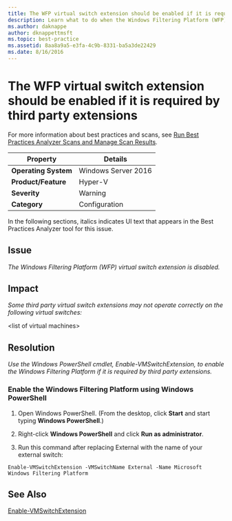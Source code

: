 ```yaml
---
title: The WFP virtual switch extension should be enabled if it is required by third party extensions
description: Learn what to do when the Windows Filtering Platform (WFP) virtual switch extension is disabled.
ms.author: daknappe
author: dknappettmsft
ms.topic: best-practice
ms.assetid: 8aa8a9a5-e3fa-4c9b-8331-ba5a3de22429
ms.date: 8/16/2016
---
```

# The WFP virtual switch extension should be enabled if it is required by third party extensions

For more information about best practices and scans, see [Run Best Practices Analyzer Scans and Manage Scan Results](/previous-versions/windows/it-pro/windows-server-2012-R2-and-2012/hh831400(v=ws.11)).

|Property|Details|
|-|-|
|**Operating System**|Windows Server 2016|
|**Product/Feature**|Hyper-V|
|**Severity**|Warning|
|**Category**|Configuration|

In the following sections, italics indicates UI text that appears in the Best Practices Analyzer tool for this issue.

## **Issue**
*The Windows Filtering Platform (WFP) virtual switch extension is disabled.*

## **Impact**
*Some third party virtual switch extensions may not operate correctly on the following virtual switches:*

\<list of virtual machines>

## **Resolution**
*Use the Windows PowerShell cmdlet, Enable-VMSwitchExtension, to enable the Windows Filtering Platform if it is required by third party extensions.*

### Enable the Windows Filtering Platform using Windows PowerShell

1.  Open Windows PowerShell. (From the desktop, click **Start** and start typing **Windows PowerShell**.)

2.  Right-click **Windows PowerShell** and click **Run as administrator**.

3.  Run this command after replacing External with the name  of your external switch:

```
Enable-VMSwitchExtension -VMSwitchName External -Name Microsoft Windows Filtering Platform
```

## See Also
[Enable-VMSwitchExtension](/powershell/module/hyper-v/enable-vmswitchextension)

